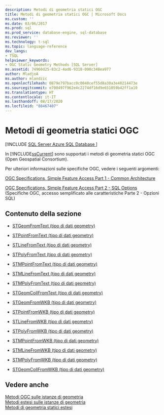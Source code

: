 ```yaml
---
description: Metodi di geometria statici OGC
title: Metodi di geometria statici OGC | Microsoft Docs
ms.custom: ''
ms.date: 03/06/2017
ms.prod: sql
ms.prod_service: database-engine, sql-database
ms.reviewer: ''
ms.technology: t-sql
ms.topic: language-reference
dev_langs:
- TSQL
helpviewer_keywords:
- OGC Static Geometry Methods [SQL Server]
ms.assetid: 74960d25-83c2-4ad6-9318-098c348ea977
author: MladjoA
ms.author: mlandzic
ms.openlocfilehash: 0879e797bacc0c0040cef55d8a30a3e40214473e
ms.sourcegitcommit: e700497f962e4c2274df16d9e651059b42ff1a10
ms.translationtype: HT
ms.contentlocale: it-IT
ms.lasthandoff: 08/17/2020
ms.locfileid: "88467407"
---
```

# <a name="ogc-static-geometry-methods"></a>Metodi di geometria statici OGC
[!INCLUDE [SQL Server Azure SQL Database ](../../includes/applies-to-version/sql-asdb.md)]

  In [!INCLUDE[ssCurrent](../../includes/sscurrent-md.md)] sono supportati i metodi di geometria statici OGC (Open Geospatial Consortium).  
  
 Per ulteriori informazioni sulle specifiche OGC, vedere i seguenti argomenti:  
  
 [OGC Specifications, Simple Feature Access Part 1 - Common Architecture](https://go.microsoft.com/fwlink/?LinkId=93627)  
  
 [OGC Specifications, Simple Feature Access Part 2 - SQL Options](https://go.microsoft.com/fwlink/?LinkId=93628) (Specifiche OGC, accesso semplificato alle caratteristiche Parte 2 - Opzioni SQL)  
  
## <a name="in-this-section"></a>Contenuto della sezione  
  
-   [STGeomFromText &#40;tipo di dati geometry&#41;](../../t-sql/spatial-geometry/stgeomfromtext-geometry-data-type.md)  
  
-   [STPointFromText &#40;tipo di dati geometry&#41;](../../t-sql/spatial-geometry/stpointfromtext-geometry-data-type.md)  
  
-   [STLineFromText &#40;tipo di dati geometry&#41;](../../t-sql/spatial-geometry/stlinefromtext-geometry-data-type.md)  
  
-   [STPolyFromText &#40;tipo di dati geometry&#41;](../../t-sql/spatial-geometry/stpolyfromtext-geometry-data-type.md)  
  
-   [STMPointFromText &#40;tipo di dati geometry&#41;](../../t-sql/spatial-geometry/stmpointfromtext-geometry-data-type.md)  
  
-   [STMLineFromText &#40;tipo di dati geometry&#41;](../../t-sql/spatial-geometry/stmlinefromtext-geometry-data-type.md)  
  
-   [STMPolyFromText &#40;tipo di dati geometry&#41;](../../t-sql/spatial-geometry/stmpolyfromtext-geometry-data-type.md)  
  
-   [STGeomCollFromText &#40;tipo di dati geometry&#41;](../../t-sql/spatial-geometry/stgeomcollfromtext-geometry-data-type.md)  
  
-   [STGeomFromWKB &#40;tipo di dati geometry&#41;](../../t-sql/spatial-geometry/stgeomfromwkb-geometry-data-type.md)  
  
-   [STPointFromWKB &#40;tipo di dati geometry&#41;](../../t-sql/spatial-geometry/stpointfromwkb-geometry-data-type.md)  
  
-   [STLineFromWKB &#40;tipo di dati geometry&#41;](../../t-sql/spatial-geometry/stlinefromwkb-geometry-data-type.md)  
  
-   [STPolyFromWKB &#40;tipo di dati geometry&#41;](../../t-sql/spatial-geometry/stpolyfromwkb-geometry-data-type.md)  
  
-   [STMPointFromWKB &#40;tipo di dati geometry&#41;](../../t-sql/spatial-geometry/stmpointfromwkb-geometry-data-type.md)  
  
-   [STMLineFromWKB &#40;tipo di dati geometry&#41;](../../t-sql/spatial-geometry/stmlinefromwkb-geometry-data-type.md)  
  
-   [STMPolyFromWKB &#40;tipo di dati geometry&#41;](../../t-sql/spatial-geometry/stmpolyfromwkb-geometry-data-type.md)  
  
-   [STGeomCollFromWKB &#40;tipo di dati geometry&#41;](../../t-sql/spatial-geometry/stgeomcollfromwkb-geometry-data-type.md)  
  
## <a name="see-also"></a>Vedere anche  
 [Metodi OGC sulle istanze di geometria](../../t-sql/spatial-geometry/ogc-methods-on-geometry-instances.md)   
 [Metodi estesi sulle istanze di geometria](../../t-sql/spatial-geometry/extended-methods-on-geometry-instances.md)   
 [Metodi di geometria statici estesi](../../t-sql/spatial-geometry/extended-static-geometry-methods.md)  
  
  
